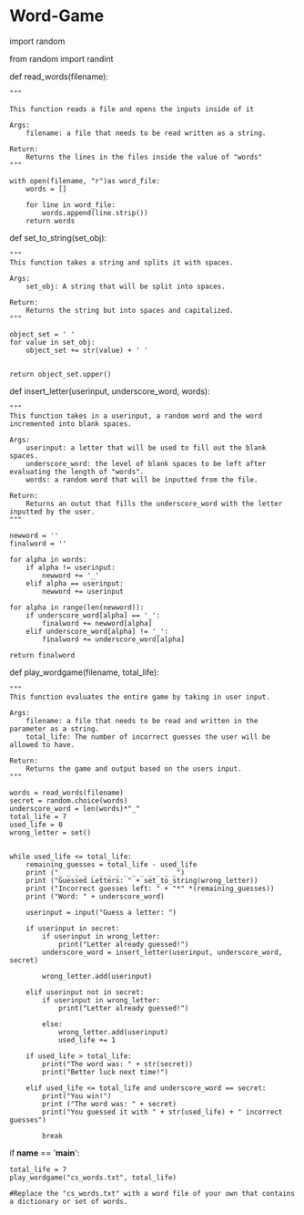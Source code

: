 # Word-Game


import random

from random import randint



def read_words(filename):
    
    """
    
    This function reads a file and opens the inputs inside of it

    Args:
        filename: a file that needs to be read written as a string.
    
    Return:
        Returns the lines in the files inside the value of "words"
    """
    
    with open(filename, "r")as word_file:
        words = []
        
        for line in word_file:
            words.append(line.strip())
        return words
    
    
    
def set_to_string(set_obj):
    
    """
    This function takes a string and splits it with spaces.

    Args:
        set_obj: A string that will be split into spaces.
    
    Return:
        Returns the string but into spaces and capitalized.
    """

    object_set = ' '
    for value in set_obj:
        object_set += str(value) + ' '
        
        
    return object_set.upper()



def insert_letter(userinput, underscore_word, words):
    
    """
    This function takes in a userinput, a random word and the word incremented into blank spaces.

    Args:
        userinput: a letter that will be used to fill out the blank spaces.
        underscore_word: the level of blank spaces to be left after evaluating the length of "words".
        words: a random word that will be inputted from the file.
    
    Return:
        Returns an outut that fills the underscore_word with the letter inputted by the user.
    """

    newword = ''
    finalword = ''
    
    for alpha in words:
        if alpha != userinput:
            newword += '_'
        elif alpha == userinput:
            newword += userinput
            
    for alpha in range(len(newword)):
        if underscore_word[alpha] == '_':
            finalword += newword[alpha]
        elif underscore_word[alpha] != '_':
            finalword += underscore_word[alpha]
        
    return finalword



def play_wordgame(filename, total_life):
    
    """
    This function evaluates the entire game by taking in user input.

    Args:
        filename: a file that needs to be read and written in the parameter as a string.
        total_life: The number of incorrect guesses the user will be allowed to have.
    
    Return:
        Returns the game and output based on the users input.
    """

    words = read_words(filename)
    secret = random.choice(words)
    underscore_word = len(words)*"_"
    total_life = 7
    used_life = 0
    wrong_letter = set()

    
    while used_life <= total_life:
        remaining_guesses = total_life - used_life    
        print ("_ _ _ _ _ _ _ _ _ _ _ _ _ _ _")
        print ("Guessed Letters: " + set_to_string(wrong_letter))
        print ("Incorrect guesses left: " + "*" *(remaining_guesses))
        print ("Word: " + underscore_word)
        
        userinput = input("Guess a letter: ")
        
        if userinput in secret:
            if userinput in wrong_letter:
                print("Letter already guessed!")
            underscore_word = insert_letter(userinput, underscore_word, secret)
            
            wrong_letter.add(userinput)
            
        elif userinput not in secret:
            if userinput in wrong_letter:
                print("Letter already guessed!")
                
            else:
                wrong_letter.add(userinput)
                used_life += 1
                
        if used_life > total_life:
            print("The word was: " + str(secret))
            print("Better luck next time!")
            
        elif used_life <= total_life and underscore_word == secret:
            print("You win!")
            print ("The word was: " + secret)
            print("You guessed it with " + str(used_life) + " incorrect guesses")
            
            break
            
                 

if __name__ == '__main__':

    total_life = 7
    play_wordgame("cs_words.txt", total_life) 
    
    #Replace the "cs_words.txt" with a word file of your own that contains a dictionary or set of words.
    
